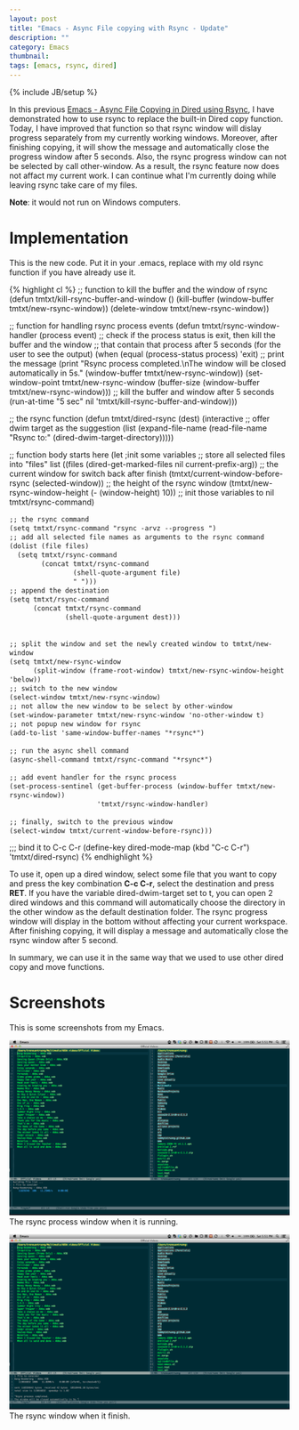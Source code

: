 ```yaml
---
layout: post
title: "Emacs - Async File copying with Rsync - Update"
description: ""
category: Emacs
thumbnail: 
tags: [emacs, rsync, dired]
---
```

{% include JB/setup %}

In this previous
[Emacs - Async File Copying in Dired using Rsync](/2013/04/02/emacs-async-file-copying-in-dired-using-rsync/),
I have demonstrated how to use rsync to replace the built-in Dired copy
function. Today, I have improved that function so that rsync window will dislay
progress separately from my currently working windows. Moreover, after finishing
copying, it will show the message and automatically close the progress window
after 5 seconds. Also, the rsync progress window can not be selected by call
other-window. As a result, the rsync feature now does not affact my current
work. I can continue what I'm currently doing while leaving rsync take care of my
files.

**Note**: it would not run on Windows computers.

# Implementation

This is the new code. Put it in your .emacs, replace with my old rsync function
if you have already use it.

{% highlight cl %}
;; function to kill the buffer and the window of rsync
(defun tmtxt/kill-rsync-buffer-and-window ()
  (kill-buffer (window-buffer tmtxt/new-rsync-window))
  (delete-window tmtxt/new-rsync-window))

;; function for handling rsync process events
(defun tmtxt/rsync-window-handler (process event)
  ;; check if the process status is exit, then kill the buffer and the window
  ;; that contain that process after 5 seconds (for the user to see the output)
  (when (equal (process-status process) 'exit)
	;; print the message
	(print "Rsync process completed.\nThe window will be closed automatically in 5s."
		   (window-buffer tmtxt/new-rsync-window))
	(set-window-point tmtxt/new-rsync-window
					  (buffer-size (window-buffer tmtxt/new-rsync-window)))
	;; kill the buffer and window after 5 seconds
	(run-at-time "5 sec" nil 'tmtxt/kill-rsync-buffer-and-window)))

;; the rsync function
(defun tmtxt/dired-rsync (dest)
  (interactive
   ;; offer dwim target as the suggestion
   (list (expand-file-name (read-file-name "Rsync to:" (dired-dwim-target-directory)))))

  ;; function body starts here
  (let								;init some variables
	  ;; store all selected files into "files" list
	  ((files (dired-get-marked-files nil current-prefix-arg))
	   ;; the current window for switch back after finish
	   (tmtxt/current-window-before-rsync (selected-window))
	   ;; the height of the rsync window
	   (tmtxt/new-rsync-window-height (- (window-height) 10))
	   ;; init those variables to nil
	   tmtxt/rsync-command)
	
	;; the rsync command
	(setq tmtxt/rsync-command "rsync -arvz --progress ")
	;; add all selected file names as arguments to the rsync command
	(dolist (file files)
	  (setq tmtxt/rsync-command
			(concat tmtxt/rsync-command
					(shell-quote-argument file)
					" ")))
	;; append the destination
	(setq tmtxt/rsync-command
		  (concat tmtxt/rsync-command
				  (shell-quote-argument dest)))

	
	;; split the window and set the newly created window to tmtxt/new-window
	(setq tmtxt/new-rsync-window
		  (split-window (frame-root-window) tmtxt/new-rsync-window-height 'below))
	;; switch to the new window
	(select-window tmtxt/new-rsync-window)
	;; not allow the new window to be select by other-window
	(set-window-parameter tmtxt/new-rsync-window 'no-other-window t)
	;; not popup new window for rsync
	(add-to-list 'same-window-buffer-names "*rsync*")
	
	;; run the async shell command
	(async-shell-command tmtxt/rsync-command "*rsync*")

	;; add event handler for the rsync process
	(set-process-sentinel (get-buffer-process (window-buffer tmtxt/new-rsync-window))
						  'tmtxt/rsync-window-handler)
	
	;; finally, switch to the previous window
	(select-window tmtxt/current-window-before-rsync)))

  ;;; bind it to C-c C-r
(define-key dired-mode-map (kbd "C-c C-r") 'tmtxt/dired-rsync)
{% endhighlight %}

To use it, open up a dired window, select some file that you want to copy and
press the key combination **C-c C-r**, select the destination and press **RET**.
If you have the variable dired-dwim-target set to t, you can open 2
dired windows and this command will automatically choose the directory in the
other window as the default destination folder. The rsync progress window will
display in the bottom without affecting your current workspace. After finishing
copying, it will display a message and automatically close the rsync window
after 5 second.

In summary, we can use it in the same way that we used to use other dired copy
and move functions.

# Screenshots

This is some screenshots from my Emacs.

![Rsync progress](/files/2013-04-06-emacs-async-file-copying-with-rsync-update-show-progress-and-auto-hide-after-finish/progress.png)  
The rsync process window when it is running.

![Rsync finish](/files/2013-04-06-emacs-async-file-copying-with-rsync-update-show-progress-and-auto-hide-after-finish/finish.png)  
The rsync window when it finish.
